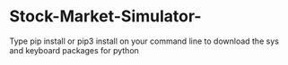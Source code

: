 # Stock-Market-Simulator-

Type pip install <package> or pip3 install <package> on your command line to download the sys and keyboard packages for python
 
